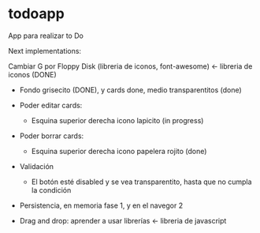 # todoapp

App para realizar to Do

Next implementations:

Cambiar G por Floppy Disk (libreria de iconos, font-awesome) <- libreria de iconos (DONE)

- Fondo grisecito (DONE), y cards done, medio transparentitos (done)

- Poder editar cards:
  - Esquina superior derecha icono lapicito (in progress)
- Poder borrar cards:

  - Esquina superior derecha icono papelera rojito (done)

- Validación

  - El botón esté disabled y se vea transparentito, hasta que no cumpla la condición

- Persistencia, en memoria fase 1, y en el navegor 2

- Drag and drop: aprender a usar librerías <- libreria de javascript
